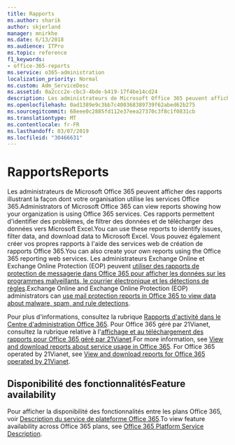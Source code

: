 ```yaml
---
title: Rapports
ms.author: sharik
author: skjerland
manager: mnirkhe
ms.date: 6/13/2018
ms.audience: ITPro
ms.topic: reference
f1_keywords:
- office-365-reports
ms.service: o365-administration
localization_priority: Normal
ms.custom: Adm_ServiceDesc
ms.assetid: 0a2ccc2e-cbc3-4bde-b419-17f4be14cd24
description: Les administrateurs de Microsoft Office 365 peuvent afficher des rapports illustrant la façon dont votre organisation utilise les services Office 365. Ces rapports permettent d'identifier des problèmes, de filtrer des données et de télécharger des données vers Microsoft Excel. Vous pouvez également créer vos propres rapports à l'aide des services web de création de rapports Office 365. Les administrateurs Exchange Online et Exchange Online Protection (EOP) peuvent utiliser des rapports de protection de messagerie dans Office 365 pour afficher les données sur les programmes malveillants, le courrier électronique et les détections de règles.
ms.openlocfilehash: 0ad1389e9c3bb7c400368389739f62abed62b275
ms.sourcegitcommit: 68eee0c2885fd112e37eea27370c3f8c1f0831cb
ms.translationtype: MT
ms.contentlocale: fr-FR
ms.lasthandoff: 03/07/2019
ms.locfileid: "30466631"
---
```

# <a name="reports"></a><span data-ttu-id="063c2-106">Rapports</span><span class="sxs-lookup"><span data-stu-id="063c2-106">Reports</span></span>

<span data-ttu-id="063c2-107">Les administrateurs de Microsoft Office 365 peuvent afficher des rapports illustrant la façon dont votre organisation utilise les services Office 365.</span><span class="sxs-lookup"><span data-stu-id="063c2-107">Administrators of Microsoft Office 365 can view reports showing how your organization is using Office 365 services.</span></span> <span data-ttu-id="063c2-108">Ces rapports permettent d'identifier des problèmes, de filtrer des données et de télécharger des données vers Microsoft Excel.</span><span class="sxs-lookup"><span data-stu-id="063c2-108">You can use these reports to identify issues, filter data, and download data to Microsoft Excel.</span></span> <span data-ttu-id="063c2-109">Vous pouvez également créer vos propres rapports à l'aide des services web de création de rapports Office 365.</span><span class="sxs-lookup"><span data-stu-id="063c2-109">You can also create your own reports using the Office 365 reporting web services.</span></span> <span data-ttu-id="063c2-110">Les administrateurs Exchange Online et Exchange Online Protection (EOP) peuvent [utiliser des rapports de protection de messagerie dans Office 365 pour afficher les données sur les programmes malveillants, le courrier électronique et les détections de règles](https://go.microsoft.com/fwlink/p/?LinkId=401102).</span><span class="sxs-lookup"><span data-stu-id="063c2-110">Exchange Online and Exchange Online Protection (EOP) administrators can [use mail protection reports in Office 365 to view data about malware, spam, and rule detections](https://go.microsoft.com/fwlink/p/?LinkId=401102).</span></span>
  
<span data-ttu-id="063c2-p103">Pour plus d'informations, consultez la rubrique [Rapports d'activité dans le Centre d'administration Office 365](https://go.microsoft.com/fwlink/p/?LinkID=270182). Pour Office 365 géré par 21Vianet, consultez la rubrique relative à l'[affichage et au téléchargement des rapports pour Office 365 géré par 21Vianet](http://go.microsoft.com/fwlink/?LinkID=733348&amp;clcid=0x409).</span><span class="sxs-lookup"><span data-stu-id="063c2-p103">For more information, see [View and download reports about service usage in Office 365](https://go.microsoft.com/fwlink/p/?LinkID=270182). For Office 365 operated by 21Vianet, see [View and download reports for Office 365 operated by 21Vianet](http://go.microsoft.com/fwlink/?LinkID=733348&amp;clcid=0x409).</span></span>
  
## <a name="feature-availability"></a><span data-ttu-id="063c2-113">Disponibilité des fonctionnalités</span><span class="sxs-lookup"><span data-stu-id="063c2-113">Feature availability</span></span>

<span data-ttu-id="063c2-114">Pour afficher la disponibilité des fonctionnalités entre les plans Office 365, voir [Description du service de plateforme Office 365](https://technet.microsoft.com/en-us/library/office-365-platform-service-description.aspx).</span><span class="sxs-lookup"><span data-stu-id="063c2-114">To view feature availability across Office 365 plans, see [Office 365 Platform Service Description](https://technet.microsoft.com/en-us/library/office-365-platform-service-description.aspx).</span></span>
  

